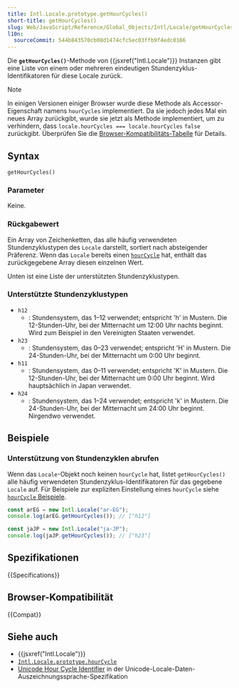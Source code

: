 ```yaml
---
title: Intl.Locale.prototype.getHourCycles()
short-title: getHourCycles()
slug: Web/JavaScript/Reference/Global_Objects/Intl/Locale/getHourCycles
l10n:
  sourceCommit: 544b843570cb08d1474cfc5ec03ffb9f4edc0166
---
```


Die **`getHourCycles()`**-Methode von {{jsxref("Intl.Locale")}} Instanzen gibt eine Liste von einem oder mehreren eindeutigen Stundenzyklus-Identifikatoren für diese Locale zurück.

> [!NOTE]
> In einigen Versionen einiger Browser wurde diese Methode als Accessor-Eigenschaft namens `hourCycles` implementiert. Da sie jedoch jedes Mal ein neues Array zurückgibt, wurde sie jetzt als Methode implementiert, um zu verhindern, dass `locale.hourCycles === locale.hourCycles` `false` zurückgibt. Überprüfen Sie die [Browser-Kompatibilitäts-Tabelle](#browser-kompatibilität) für Details.

## Syntax

```js-nolint
getHourCycles()
```

### Parameter

Keine.

### Rückgabewert

Ein Array von Zeichenketten, das alle häufig verwendeten Stundenzyklustypen des `Locale` darstellt, sortiert nach absteigender Präferenz. Wenn das `Locale` bereits einen [`hourCycle`](/de/docs/Web/JavaScript/Reference/Global_Objects/Intl/Locale/hourCycle) hat, enthält das zurückgegebene Array diesen einzelnen Wert.

Unten ist eine Liste der unterstützten Stundenzyklustypen.

### Unterstützte Stundenzyklustypen

- `h12`
  - : Stundensystem, das 1–12 verwendet; entspricht 'h' in Mustern. Die 12-Stunden-Uhr, bei der Mitternacht um 12:00 Uhr nachts beginnt. Wird zum Beispiel in den Vereinigten Staaten verwendet.
- `h23`
  - : Stundensystem, das 0–23 verwendet; entspricht 'H' in Mustern. Die 24-Stunden-Uhr, bei der Mitternacht um 0:00 Uhr beginnt.
- `h11`
  - : Stundensystem, das 0–11 verwendet; entspricht 'K' in Mustern. Die 12-Stunden-Uhr, bei der Mitternacht um 0:00 Uhr beginnt. Wird hauptsächlich in Japan verwendet.
- `h24`
  - : Stundensystem, das 1–24 verwendet; entspricht 'k' in Mustern. Die 24-Stunden-Uhr, bei der Mitternacht um 24:00 Uhr beginnt. Nirgendwo verwendet.

## Beispiele

### Unterstützung von Stundenzyklen abrufen

Wenn das `Locale`-Objekt noch keinen `hourCycle` hat, listet `getHourCycles()` alle häufig verwendeten Stundenzyklus-Identifikatoren für das gegebene `Locale` auf. Für Beispiele zur expliziten Einstellung eines `hourCycle` siehe [`hourCycle` Beispiele](/de/docs/Web/JavaScript/Reference/Global_Objects/Intl/Locale/hourCycle#examples).

```js
const arEG = new Intl.Locale("ar-EG");
console.log(arEG.getHourCycles()); // ["h12"]
```

```js
const jaJP = new Intl.Locale("ja-JP");
console.log(jaJP.getHourCycles()); // ["h23"]
```

## Spezifikationen

{{Specifications}}

## Browser-Kompatibilität

{{Compat}}

## Siehe auch

- {{jsxref("Intl.Locale")}}
- [`Intl.Locale.prototype.hourCycle`](/de/docs/Web/JavaScript/Reference/Global_Objects/Intl/Locale/hourCycle)
- [Unicode Hour Cycle Identifier](https://www.unicode.org/reports/tr35/#UnicodeHourCycleIdentifier) in der Unicode-Locale-Daten-Auszeichnungssprache-Spezifikation

